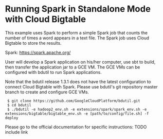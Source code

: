 # Running Spark in Standalone Mode with Cloud Bigtable

This example uses Spark to perform a simple Spark job that counts the number of times a word appears in
 a text file. The Spark job uses Cloud Bigtable to store the results.

Spark: https://spark.apache.org/

User will develop a Spark application on his/her computer, use sbt to build, then transfer the application
jar to a GCE VM. The GCE VMs can be configured with bdutil to run Spark applications.

Note that the bdutil release 1.3.1 does not have the latest configuration to connect Cloud Bigtable
with Spark. Please use bdutil's git repository master branch to create and configure GCE VMs. 

     $ git clone https://github.com/GoogleCloudPlatform/bdutil.git
	 $ cd bdutil
	 $ ./bdutil -e hadoop2_env.sh -e extensions/spark/spark_env.sh -e extensions/bigtable/bigtable_env.sh -e [path/to/config/file.sh] -f deploy

Please go to the official documentation for specific instructions:
TODO include link
